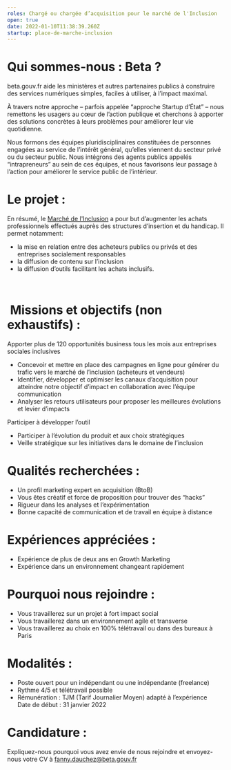 ```yaml
---
roles: Chargé ou chargée d’acquisition pour le marché de l'Inclusion
open: true
date: 2022-01-10T11:38:39.260Z
startup: place-de-marche-inclusion
---
```

# Qui sommes-nous : Beta ? 

beta.gouv.fr aide les ministères et autres partenaires publics à construire des services numériques simples, faciles à utiliser, à l’impact maximal.

À travers notre approche – parfois appelée “approche Startup d’État” – nous remettons les usagers au cœur de l’action publique et cherchons à apporter des solutions concrètes à leurs problèmes pour améliorer leur vie quotidienne.

Nous formons des équipes pluridisciplinaires constituées de personnes engagées au service de l’intérêt général, qu’elles viennent du secteur privé ou du secteur public. Nous intégrons des agents publics appelés “intrapreneurs” au sein de ces équipes, et nous favorisons leur passage à l’action pour améliorer le service public de l’intérieur.

# Le projet : 

En résumé, le [Marché de l'Inclusion](https://lemarche.inclusion.beta.gouv.fr/fr/) a pour but d’augmenter les achats professionnels effectués auprès des structures d’insertion et du handicap. Il permet notamment:  

* la mise en relation entre des acheteurs publics ou privés et des entreprises socialement responsables
* la diffusion de contenu sur l’inclusion 
* la diffusion d’outils facilitant les achats inclusifs.

 

#  Missions et objectifs (non exhaustifs) : 

Apporter plus de 120 opportunités business tous les mois aux entreprises sociales inclusives

* Concevoir et mettre en place des campagnes en ligne pour générer du trafic vers le marché de l’inclusion (acheteurs et vendeurs)
* Identifier, développer et optimiser les canaux d’acquisition pour atteindre notre objectif d’impact en collaboration avec l’équipe communication
* Analyser les retours utilisateurs pour proposer les meilleures évolutions et levier d’impacts 

Participer à développer l’outil

* Participer à l’évolution du produit et aux choix stratégiques
* Veille stratégique sur les initiatives dans le domaine de l’inclusion 



# Qualités recherchées : 

* Un profil marketing expert en acquisition (BtoB)
* Vous êtes créatif et force de proposition pour trouver des “hacks”
* Rigueur dans les analyses et l’expérimentation 
* Bonne capacité de communication et de travail en équipe à distance 



# Expériences appréciées : 

* Expérience de plus de deux ans en Growth Marketing
* Expérience dans un environnement changeant rapidement 



# Pourquoi nous rejoindre :

* Vous travaillerez sur un projet à fort impact social 
* Vous travaillerez dans un environnement agile et transverse
* Vous travaillerez au choix en 100% télétravail ou dans des bureaux à Paris



# Modalités :

* Poste ouvert pour un indépendant ou une indépendante (freelance)
* Rythme 4/5 et télétravail possible
* Rémunération : TJM (Tarif Journalier Moyen) adapté à l’expérience\
  Date de début : 31 janvier 2022

# Candidature :

Expliquez-nous pourquoi vous avez envie de nous rejoindre et envoyez-nous votre CV à [fanny.dauchez@beta.gouv.fr](mailto:fanny.dauchez@beta.gouv.fr)
